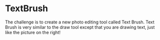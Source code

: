 # TextBrush
The challenge is to create a new photo editing tool called Text Brush. 
Text Brush is very similar to the draw tool except that you are drawing text, just like the picture on the right!

